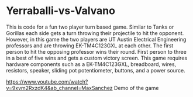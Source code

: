 # Yerraballi-vs-Valvano
This is code for a fun two player turn based game. Similar to Tanks or Gorillas each side gets a turn throwing their projectile to hit the opponent. However, in this game the two players are UT Austin Electrical Engineering professors and are throwing EK-TM4C123GXL at each other. The first person to hit the opposing professor wins their round. First person to three in a best of five wins and gets a custom victory screen. This game requires hardware components such as a EK-TM4C123GXL, breadboard, wires, resistors, speaker, sliding pot potentiometer, buttons, and a power source. 

https://www.youtube.com/watch?v=9xvm2RxzdK4&ab_channel=MaxSanchez
Demo of the game
